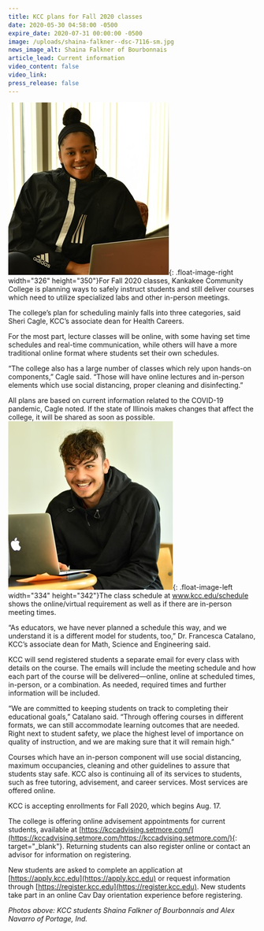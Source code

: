 ```yaml
---
title: KCC plans for Fall 2020 classes
date: 2020-05-30 04:58:00 -0500
expire_date: 2020-07-31 00:00:00 -0500
image: /uploads/shaina-falkner--dsc-7116-sm.jpg
news_image_alt: Shaina Falkner of Bourbonnais
article_lead: Current information
video_content: false
video_link:
press_release: false
---
```


![](/uploads/shaina-falkner--dsc-7116-sm.jpg){: .float-image-right width="326" height="350"}For Fall 2020 classes, Kankakee Community College is planning ways to safely instruct students and still deliver courses which need to utilize specialized labs and other in-person meetings.&nbsp;

The college’s plan for scheduling mainly falls into three categories, said Sheri Cagle, KCC’s associate dean for Health Careers.

For the most part, lecture classes will be online, with some having set time schedules and real-time communication, while others will have a more traditional online format where students set their own schedules.

“The college also has a large number of classes which rely upon hands-on components,” Cagle said. “Those will have online lectures and in-person elements which use social distancing, proper cleaning and disinfecting.”

All plans are based on current information related to the COVID-19 pandemic, Cagle noted. If the state of Illinois makes changes that affect the college, it will be shared as soon as possible.<br>![](/uploads/alex-navarro-dsc-7229-sm.jpg){: .float-image-left width="334" height="342"}The class schedule at www.kcc.edu/schedule shows the online/virtual requirement as well as if there are in-person meeting times. &nbsp;

“As educators, we have never planned a schedule this way, and we understand it is a different model for students, too,” Dr. Francesca Catalano, KCC’s associate dean for Math, Science and Engineering said.&nbsp;

KCC will send registered students a separate email for every class with details on the course. The emails will include the meeting schedule and how each part of the course will be delivered—online, online at scheduled times, in-person, or a combination. As needed, required times and further information will be included.

“We are committed to keeping students on track to completing their educational goals,” Catalano said. “Through offering courses in different formats, we can still accommodate learning outcomes that are needed. Right next to student safety, we place the highest level of importance on quality of instruction, and we are making sure that it will remain high.”

Courses which have an in-person component will use social distancing, maximum occupancies, cleaning and other guidelines to assure that students stay safe. KCC also is continuing all of its services to students, such as free tutoring, advisement, and career services. Most services are offered online.

KCC is accepting enrollments for Fall 2020, which begins Aug. 17.&nbsp;

The college is offering online advisement appointments for current students, available at [https://kccadvising.setmore.com/](https://kccadvising.setmore.com/https://kccadvising.setmore.com/){: target="_blank"}. Returning students can also register online or contact an advisor for information on registering.

New students are asked to complete an application at [https://apply.kcc.edu](https://apply.kcc.edu) or request information through [https://register.kcc.edu](https://register.kcc.edu). New students take part in an online Cav Day orientation experience before registering.

*Photos above: KCC students Shaina Falkner of Bourbonnais and Alex Navarro of Portage, Ind.*